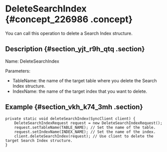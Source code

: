 # DeleteSearchIndex {#concept_226986 .concept}

You can call this operation to delete a Search Index structure.

## Description {#section_yjt_r9h_qtq .section}

Name: DeleteSearchIndex

Parameters:

-   TableName: the name of the target table where you delete the Search Index structure.
-   IndexName: the name of the target index that you want to delete.

## Example {#section_vkh_k74_3mh .section}

``` {#codeblock_r02_3sk_sz2}
private static void deleteSearchIndex(SyncClient client) {
    DeleteSearchIndexRequest request = new DeleteSearchIndexRequest();
    request.setTableName(TABLE_NAME); // Set the name of the table.
    request.setIndexName(INDEX_NAME); // Set the name of the index.
    client.deleteSearchIndex(request); // Use client to delete the target Search Index structure.
}
```

